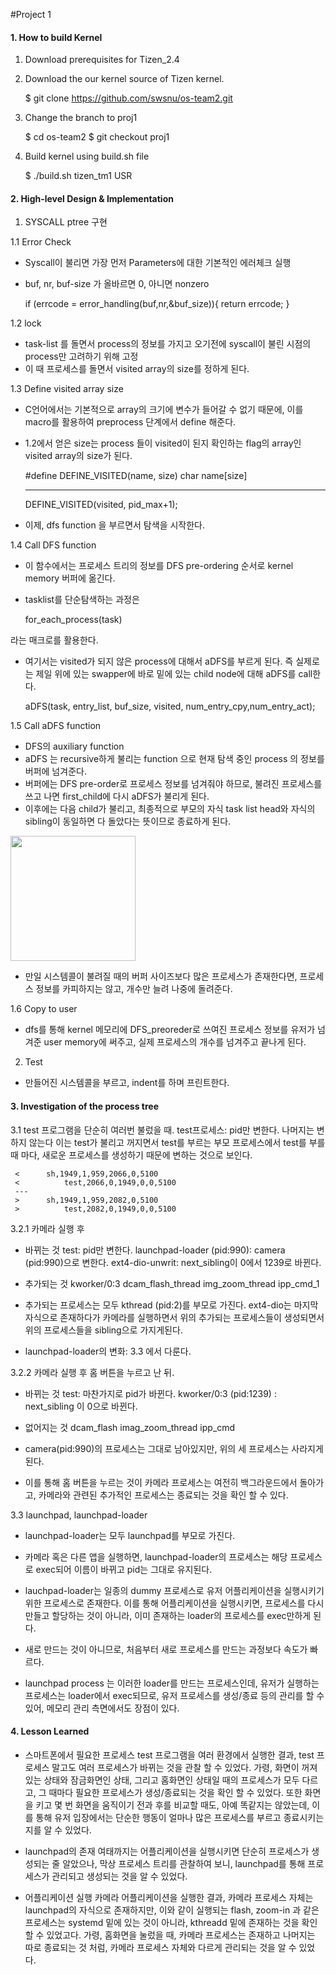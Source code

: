 #Project 1 
#### 1. How to build Kernel
1.	Download prerequisites for Tizen_2.4 


2.	Download the our kernel source of Tizen kernel. 

	$ git clone https://github.com/swsnu/os-team2.git		

3. Change the branch to proj1

	$ cd os-team2
	$ git checkout proj1

4. Build kernel using build.sh file

	$ ./build.sh tizen_tm1 USR

#### 2. High-level Design & Implementation
1. SYSCALL ptree 구현

 1.1 Error Check
 - Syscall이 불리면 가장 먼저 Parameters에 대한 기본적인 에러체크 실행
 - buf, nr, buf-size 가 올바르면 0, 아니면 nonzero

	if (errcode = error_handling(buf,nr,&buf_size)){
		return errcode;
	}

 1.2 lock
 - task-list 를 돌면서 process의 정보를 가지고 오기전에 syscall이 불린 시점의 process만 고려하기 위해 고정 
 - 이 때 프로세스를 돌면서 visited array의 size를 정하게 된다. 

 1.3 Define visited array size
 - C언어에서는 기본적으로 array의 크기에 변수가 들어갈 수 없기 때문에, 이를 macro를 활용하여 preprocess 단계에서 define 해준다. 
 - 1.2에서 얻은 size는 process 들이 visited이 된지 확인하는 flag의 array인 visited array의 size가 된다. 


 	\#define DEFINE_VISITED(name, size)
 		char name[size]
	
	---
	
	DEFINE_VISITED(visited, pid_max+1);
	
 - 이제, dfs function 을 부르면서 탐색을 시작한다. 

 1.4 Call DFS function 
 - 이 함수에서는 프로세스 트리의 정보를 DFS pre-ordering 순서로 kernel memory 버퍼에 옮긴다.  
 - tasklist를 단순탐색하는 과정은

 	for_each_process(task) 

 라는 매크로를 활용한다. 
 - 여기서는 visited가 되지 않은 process에 대해서 aDFS를 부르게 된다. 즉 실제로는 제일 위에 있는 swapper에 바로 밑에 있는 child node에 대해 aDFS를 call한다. 

 	aDFS(task, entry_list, buf_size, visited, num_entry_cpy,num_entry_act);
 
 1.5 Call aDFS function
 - DFS의 auxiliary function
 - aDFS 는 recursive하게 불리는 function 으로 현재 탐색 중인 process 의 정보를 버퍼에 넘겨준다.
 - 버퍼에는 DFS pre-order로 프로세스 정보를 넘겨줘야 하므로, 불려진 프로세스를 쓰고 나면 first_child에 다시 aDFS가 불리게 된다. 
 - 이후에는 다음 child가 불리고, 최종적으로 부모의 자식 task list head와 자식의 sibling이 동일하면 다 돌았다는 뜻이므로 종료하게 된다.

<img src="/home/ubuntu-lee/osprj/linux-3.10-sc7730/proj1_result\list_head.PNG" width="200" height="200" />

 - 만일 시스템콜이 불려질 때의 버퍼 사이즈보다 많은 프로세스가 존재한다면, 프로세스 정보를 카피하지는 않고, 개수만 늘려 나중에 돌려준다. 

 1.6 Copy to user
 - dfs를 통해 kernel 메모리에 DFS_preoreder로 쓰여진 프로세스 정보를 유저가 넘겨준 user memory에 써주고, 실제 프로세스의 개수를 넘겨주고 끝나게 된다. 

2. Test
 - 만들어진 시스템콜을 부르고, indent를 하며 프린트한다. 
 
#### 3. Investigation of the process tree
3.1 test 프로그램을 단순히 여러번 불렀을 때.
 test프로세스: pid만 변한다. 나머지는 변하지 않는다 
 이는 test가 불리고 꺼지면서 test를 부르는 부모 프로세스에서 test를 부를 때 마다, 새로운 프로세스를 생성하기 때문에 변하는 것으로 보인다. 
  
	 < 		sh,1949,1,959,2066,0,5100
	 < 			test,2066,0,1949,0,0,5100
	 ---
	 > 		sh,1949,1,959,2082,0,5100
	 > 			test,2082,0,1949,0,0,5100

3.2.1 카메라 실행 후
- 바뀌는 것
	test: pid만 변한다. 
	launchpad-loader (pid:990): camera (pid:990)으로 변한다. 
	ext4-dio-unwrit: next_sibling이 0에서 1239로 바뀐다. 

- 추가되는 것
	kworker/0:3 
	dcam_flash_thread
	img_zoom_thread
	ipp_cmd_1 
- 추가되는 프로세스는 모두 kthread (pid:2)를 부모로 가진다. 
  ext4-dio는 마지막 자식으로 존재하다가 카메라를 실행하면서 위의 추가되는 프로세스들이 생성되면서 위의 프로세스들을 sibling으로 가지게된다. 
- launchpad-loader의 변화: 3.3 에서 다룬다. 

3.2.2 카메라 실행 후 홈 버튼을 누르고 난 뒤. 
- 바뀌는 것
	test: 마찬가지로 pid가 바뀐다. 
 	kworker/0:3 (pid:1239) : next_sibling 이 0으로 바뀐다.

- 없어지는 것
	dcam_flash
	imag_zoom_thread
	ipp_cmd

- camera(pid:990)의 프로세스는 그대로 남아있지만, 위의 세 프로세스는 사라지게 된다.
- 이를 통해 홈 버튼을 누르는 것이 카메라 프로세스는 여전히 백그라운드에서 돌아가고, 카메라와 관련된 추가적인 프로세스는 종료되는 것을 확인 할 수 있다.


3.3 launchpad, launchpad-loader
- launchpad-loader는 모두 launchpad를 부모로 가진다.
- 카메라 혹은 다른 앱을 실행하면, launchpad-loader의 프로세스는 해당 프로세스로 exec되어 이름이 바뀌고 pid는 그대로 유지된다. 

- lauchpad-loader는 일종의 dummy 프로세스로 유저 어플리케이션을 실행시키기 위한 프로세스로 존재한다. 이를 통해 어플리케이션을 실행시키면, 프로세스를 다시 만들고 할당하는 것이 아니라, 이미 존재하는 loader의 프로세스를 exec만하게 된다.
- 새로 만드는 것이 아니므로, 처음부터 새로 프로세스를 만드는 과정보다 속도가 빠르다.
- launchpad process 는 이러한 loader를 만드는 프로세스인데, 유저가 실행하는 프로세스는 loader에서 exec되므로, 유저 프로세스를 생성/종료 등의 관리를 할 수 있어, 메모리 관리 측면에서도 장점이 있다. 


#### 4. Lesson Learned 
- 스마트폰에서 필요한 프로세스
	test 프로그램을 여러 환경에서 실행한 결과, test 프로세스 말고도 여러 프로세스가 바뀌는 것을 관찰 할 수 있었다. 
	가령, 화면이 꺼져있는 상태와 잠금화면인 상태, 그리고 홈화면인 상태일 때의 프로세스가 모두 다르고, 그 때마다 필요한 프로세스가 생성/종료되는 것을 확인 할 수 있었다. 
	또한 화면을 키고 몇 번 화면을 움직이기 전과 후를 비교할 때도, 아예 똑같지는 않았는데, 이를 통해 유저 입장에서는 단순한 행동이 얼마나 많은 프로세스를 부르고 종료시키는 지를 알 수 있었다. 

- launchpad의 존재
	여태까지는 어플리케이션을 실행시키면 단순히 프로세스가 생성되는 줄 알았으나, 막상 프로세스 트리를 관찰하여 보니, launchpad를 통해 프로세스가 관리되고 생성되는 것을 알 수 있었다. 

- 어플리케이션 실행
	카메라 어플리케이션을 실행한 결과, 카메라 프로세스 자체는 launchpad의 자식으로 존재하지만, 이와 같이 실행되는 flash, zoom-in 과 같은 프로세스는 systemd 밑에 있는 것이 아니라, kthreadd 밑에 존재하는 것을 확인 할 수 있었고다.
	가령, 홈화면을 눌렀을 때, 카메라 프로세스는 존재하고 나머지는 따로 종료되는 것 처럼, 카메라 프로세스 자체와 다르게 관리되는 것을 알 수 있었다. 
